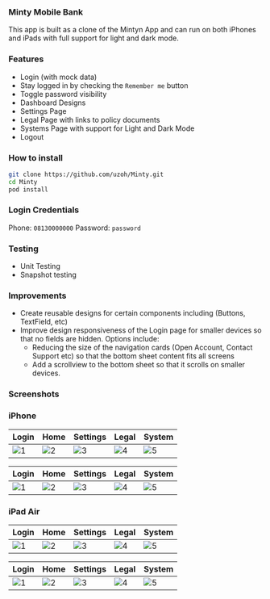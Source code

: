 ### Minty Mobile Bank
This app is built as a clone of the Mintyn App and can run on both iPhones and iPads with full support for light and dark mode.

### Features
- Login (with mock data)
- Stay logged in by checking the `Remember me` button
- Toggle password visibility 
- Dashboard Designs
- Settings Page
- Legal Page with links to policy documents
- Systems Page with support for Light and Dark Mode
- Logout

### How to install
```sh
git clone https://github.com/uzoh/Minty.git
cd Minty
pod install
```

### Login Credentials
Phone: `08130000000`
Password: `password`

### Testing
- Unit Testing
- Snapshot testing

### Improvements
- Create reusable designs for certain components including (Buttons, TextField, etc)
- Improve design responsiveness of the Login page for smaller devices so that no fields are hidden. Options include:
    - Reducing the size of the navigation cards (Open Account, Contact Support etc) so that the bottom sheet content fits all screens
    - Add a scrollview to the bottom sheet so that it scrolls on smaller devices.

### Screenshots
### iPhone 
| Login | Home | Settings | Legal | System |
| ------ | ------ | ------ | ------ | ------ |
| ![1](https://user-images.githubusercontent.com/25234058/158215630-576e822f-ad49-4fbc-bb78-f113589ca9a1.png) | ![2](https://user-images.githubusercontent.com/25234058/158215649-7a10cc56-b162-40d6-b3ec-6e7cbeb452b6.png) | ![3](https://user-images.githubusercontent.com/25234058/158215653-5a3bd9dc-37d5-4a28-9f1e-1adb841f9434.png) | ![4](https://user-images.githubusercontent.com/25234058/158215656-a9b3c769-15b3-4701-bff6-7da06a3916f4.png) | ![5](https://user-images.githubusercontent.com/25234058/158215658-b59e9a5d-d622-4a3d-89bc-ce2b3a2fc912.png) |


| Login | Home | Settings | Legal | System |
| ------ | ------ | ------ | ------ | ------ |
| ![1](https://user-images.githubusercontent.com/25234058/158217061-c99c59fc-2ff3-4ae3-858b-afb5babb2887.png) | ![2](https://user-images.githubusercontent.com/25234058/158217048-22ef5b63-ad10-46f4-b2da-a29491f4d214.png) | ![3](https://user-images.githubusercontent.com/25234058/158217062-f73f9e6a-fc1e-448d-ab23-31f04f422fa4.png) | ![4](https://user-images.githubusercontent.com/25234058/158217065-fd8efd19-762f-400c-8a3f-5e961f6fe28c.png) | ![5](https://user-images.githubusercontent.com/25234058/158217036-5b42a4a0-7671-498c-872d-e60c10ba3649.png) |

### iPad Air
| Login | Home | Settings | Legal | System |
| ------ | ------ | ------ | ------ | ------ |
| ![1](https://user-images.githubusercontent.com/25234058/158333597-4e606267-7ae5-400d-8df0-979c5e3c4550.png) | ![2](https://user-images.githubusercontent.com/25234058/158333621-bfc265a0-57de-446d-94a9-228b5da2108c.png) | ![3](https://user-images.githubusercontent.com/25234058/158333630-55f4e094-fa17-447c-bf48-3c4456841f89.png) | ![4](https://user-images.githubusercontent.com/25234058/158333636-309d9cb7-0d20-483a-8ccb-8e67f468dc98.png) | ![5](https://user-images.githubusercontent.com/25234058/158333641-c6601f38-b0d6-4245-9a94-2010d596bbc5.png) |


| Login | Home | Settings | Legal | System |
| ------ | ------ | ------ | ------ | ------ |
| ![1](https://user-images.githubusercontent.com/25234058/158334503-477c74fa-e3cd-4063-a2f8-4535b8ee56ab.png) | ![2](https://user-images.githubusercontent.com/25234058/158334527-edb1748f-ee73-4aff-a077-339ec3ddab3b.png) | ![3](https://user-images.githubusercontent.com/25234058/158334540-342c3d45-29a5-40fc-a7f2-b52ee2b778da.png) | ![4](https://user-images.githubusercontent.com/25234058/158334550-e1ead069-4463-4ae7-9cde-d9060a413943.png) | ![5](https://user-images.githubusercontent.com/25234058/158334553-039ae9f2-5e10-49bd-a27f-efb1fa24fc19.png) |
